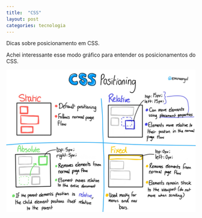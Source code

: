 ```yaml
---
title:  "CSS"
layout: post
categories: tecnologia
---
```


Dicas sobre posicionamento em CSS.


Achei interessante esse modo gráfico para entender os posicionamentos do CSS.

![css](/assets/img/css_position.jpeg)
